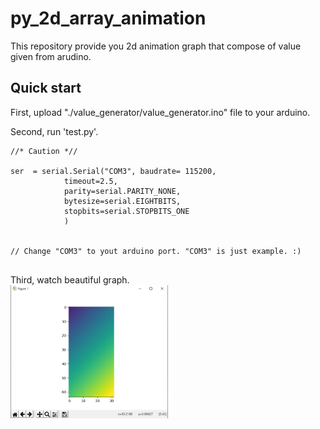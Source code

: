 # py_2d_array_animation
This repository provide you 2d animation graph that compose of value given from arudino.

## Quick start

First, upload "./value_generator/value_generator.ino" file to your arduino.

Second, run 'test.py'.
~~~
//* Caution *//

ser  = serial.Serial("COM3", baudrate= 115200, 
            timeout=2.5, 
            parity=serial.PARITY_NONE, 
            bytesize=serial.EIGHTBITS, 
            stopbits=serial.STOPBITS_ONE
            )


// Change "COM3" to yout arduino port. "COM3" is just example. :)
            
~~~

Third, watch beautiful graph.<br>
<img src="./picture/ex.PNG" width="50%" height="50%"></br>
